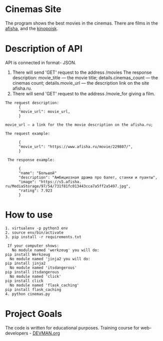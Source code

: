 # Cinemas Site

The program shows the best movies in the cinemas.
There are films in the [afisha](http://www.afisha.ru/msk/schedule_cinema/), and the [kinopoisk](https://www.kinopoisk.ru/).


# Description of API

API is connected in format- JSON. 
1. There will send 'GET' request to the address /movies
The response description:
movie_title — the movie title;
details.cinemas_count — the cinemas count;
details.movie_url — the description link on the site afisha.ru. 
2. There will send 'GET' request to the address /movie_for giving a film.
```
The request description:
      {
      "movie_url": movie_url,
      }
      
movie_url — a link for the the movie description on the afisha.ru;

The request example:

      {
      "movie_url": "https://www.afisha.ru/movie/229807/",
      }

 The response example:

      {
      "name": "Большой"
      "description": "Амбициозная драма про балет, станки и пуанты",
      "image": "https://s5.afisha. ru/MediaStorage/97/54/731f81fc013443cca7a5ff2a5497.jpg",
      "rating": 7.923
      }

```

# How to use
```
1. virtualenv -p python3 env
2. source env/bin/activate
3. pip install -r requirements.txt

 If your computer shows:
   No module named 'werkzeug' you will do:
pip install Werkzeug
  No module named 'jinja2 you will do:
pip install jinja2
  No module named 'itsdangerous'
pip install itsdangerous
  No module named 'click'
pip install click
  No module named 'flask_caching'
pip install flask_caching
4. python cinemas.py
```

# Project Goals

The code is written for educational purposes. Training course for web-developers - [DEVMAN.org](https://devman.org)
